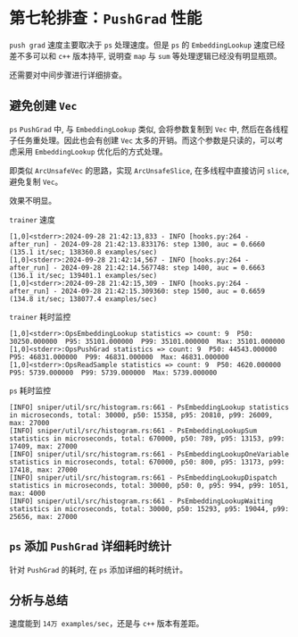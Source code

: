 # 第七轮排查：`PushGrad` 性能

`push grad` 速度主要取决于 `ps` 处理速度。但是 `ps` 的 `EmbeddingLookup` 速度已经
差不多可以和 `c++` 版本持平, 说明查 `map` 与 `sum` 等处理逻辑已经没有明显瓶颈。

还需要对中间步骤进行详细排查。

## 避免创建 `Vec`

`ps` `PushGrad` 中, 与 `EmbeddingLookup` 类似, 会将参数复制到 `Vec` 中, 然后在各线程
子任务重处理。因此也会有创建 `Vec` 太多的开销。而这个参数是只读的，可以考虑采用 `EmbeddingLookup`
优化后的方式处理。

即类似 `ArcUnsafeVec` 的思路，实现 `ArcUnsafeSlice`, 在多线程中直接访问 `slice`, 避免复制 `Vec`。

效果不明显。

`trainer` 速度

    [1,0]<stderr>:2024-09-28 21:42:13,833 - INFO [hooks.py:264 - after_run] - 2024-09-28 21:42:13.833176: step 1300, auc = 0.6660 (135.1 it/sec; 138360.8 examples/sec)
    [1,0]<stderr>:2024-09-28 21:42:14,567 - INFO [hooks.py:264 - after_run] - 2024-09-28 21:42:14.567748: step 1400, auc = 0.6663 (136.1 it/sec; 139401.1 examples/sec)
    [1,0]<stderr>:2024-09-28 21:42:15,309 - INFO [hooks.py:264 - after_run] - 2024-09-28 21:42:15.309360: step 1500, auc = 0.6659 (134.8 it/sec; 138077.4 examples/sec)

`trainer` 耗时监控

    [1,0]<stderr>:OpsEmbeddingLookup statistics => count: 9  P50: 30250.000000  P95: 35101.000000  P99: 35101.000000  Max: 35101.000000
    [1,0]<stderr>:OpsPushGrad statistics => count: 9  P50: 44543.000000  P95: 46831.000000  P99: 46831.000000  Max: 46831.000000
    [1,0]<stderr>:OpsReadSample statistics => count: 9  P50: 4620.000000  P95: 5739.000000  P99: 5739.000000  Max: 5739.000000

`ps` 耗时监控

    [INFO] sniper/util/src/histogram.rs:661 - PsEmbeddingLookup statistics in microseconds, total: 30000, p50: 15358, p95: 20810, p99: 26009, max: 27000
    [INFO] sniper/util/src/histogram.rs:661 - PsEmbeddingLookupSum statistics in microseconds, total: 670000, p50: 789, p95: 13153, p99: 17409, max: 27000
    [INFO] sniper/util/src/histogram.rs:661 - PsEmbeddingLookupOneVariable statistics in microseconds, total: 670000, p50: 800, p95: 13173, p99: 17418, max: 27000
    [INFO] sniper/util/src/histogram.rs:661 - PsEmbeddingLookupDispatch statistics in microseconds, total: 30000, p50: 0, p95: 994, p99: 1051, max: 4000
    [INFO] sniper/util/src/histogram.rs:661 - PsEmbeddingLookupWaiting statistics in microseconds, total: 30000, p50: 15293, p95: 19044, p99: 25656, max: 27000


## `ps` 添加 `PushGrad` 详细耗时统计

针对 `PushGrad` 的耗时, 在 `ps` 添加详细的耗时统计。


## 分析与总结

速度能到 `14万 examples/sec`，还是与 `c++` 版本有差距。